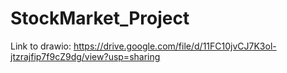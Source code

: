 # StockMarket_Project

Link to drawio: https://drive.google.com/file/d/11FC10jvCJ7K3ol-jtzrajfip7f9cZ9dg/view?usp=sharing
